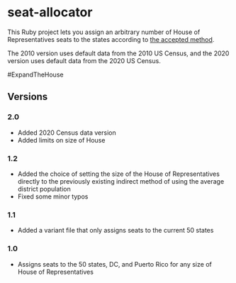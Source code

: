 # seat-allocator
This Ruby project lets you assign an arbitrary number of House of Representatives seats to the states according to [the accepted method](https://en.wikipedia.org/wiki/Huntington%E2%80%93Hill_method).

The 2010 version uses default data from the 2010 US Census, and the 2020 version uses default data from the 2020 US Census.

#ExpandTheHouse

## Versions
### 2.0
* Added 2020 Census data version
* Added limits on size of House
### 1.2
* Added the choice of setting the size of the House of Representatives directly to the previously existing indirect method of using the average district population
* Fixed some minor typos
### 1.1
* Added a variant file that only assigns seats to the current 50 states
### 1.0
* Assigns seats to the 50 states, DC, and Puerto Rico for any size of House of Representatives
